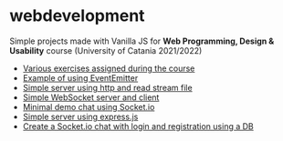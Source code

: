 # webdevelopment
 
Simple projects made with Vanilla JS for <b>Web Programming, Design & Usability</b> course (University of Catania 2021/2022)

<ul>
    <li><a href="https://github.com/khalld/webdevelopment/tree/main/dev/exercises">Various exercises assigned during the course</li></li>
    <li><a href="https://github.com/khalld/webdevelopment/tree/main/dev/event.js">Example of using EventEmitter</a></li>
    <li><a href="https://github.com/khalld/webdevelopment/tree/main/dev/server-http">Simple server using http and read stream file</a></li>
    <li><a href="https://github.com/khalld/webdevelopment/tree/main/dev/server-ws">Simple WebSocket server and client</a></li>
    <li><a href="https://github.com/khalld/webdevelopment/tree/main/dev/demo-chat">Minimal demo chat using Socket.io</a></li>
    <li><a href="https://github.com/khalld/webdevelopment/tree/main/dev/server-expressjs">Simple server using express.js</a></li>
    <li><a href="https://github.com/khalld/webdevelopment/tree/main/dev/exam">Create a Socket.io chat with login and registration using a DB</a></li>

</ul>